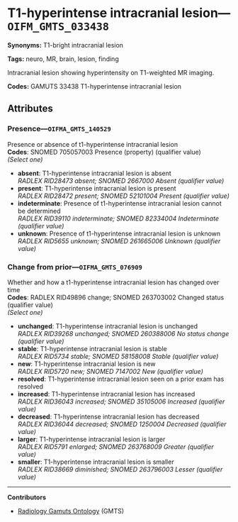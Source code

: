 # T1-hyperintense intracranial lesion—`OIFM_GMTS_033438`

**Synonyms:** T1-bright intracranial lesion

**Tags:** neuro, MR, brain, lesion, finding

Intracranial lesion showing hyperintensity on T1-weighted MR imaging.

**Codes:** GAMUTS 33438 T1-hyperintense intracranial lesion

## Attributes

### Presence—`OIFMA_GMTS_140529`

Presence or absence of t1-hyperintense intracranial lesion  
**Codes**: SNOMED 705057003 Presence (property) (qualifier value)  
*(Select one)*

- **absent**: T1-hyperintense intracranial lesion is absent  
_RADLEX RID28473 absent; SNOMED 2667000 Absent (qualifier value)_
- **present**: T1-hyperintense intracranial lesion is present  
_RADLEX RID28472 present; SNOMED 52101004 Present (qualifier value)_
- **indeterminate**: Presence of t1-hyperintense intracranial lesion cannot be determined  
_RADLEX RID39110 indeterminate; SNOMED 82334004 Indeterminate (qualifier value)_
- **unknown**: Presence of t1-hyperintense intracranial lesion is unknown  
_RADLEX RID5655 unknown; SNOMED 261665006 Unknown (qualifier value)_

### Change from prior—`OIFMA_GMTS_076909`

Whether and how a t1-hyperintense intracranial lesion has changed over time  
**Codes**: RADLEX RID49896 change; SNOMED 263703002 Changed status (qualifier value)  
*(Select one)*

- **unchanged**: T1-hyperintense intracranial lesion is unchanged  
_RADLEX RID39268 unchanged; SNOMED 260388006 No status change (qualifier value)_
- **stable**: T1-hyperintense intracranial lesion is stable  
_RADLEX RID5734 stable; SNOMED 58158008 Stable (qualifier value)_
- **new**: T1-hyperintense intracranial lesion is new  
_RADLEX RID5720 new; SNOMED 7147002 New (qualifier value)_
- **resolved**: T1-hyperintense intracranial lesion seen on a prior exam has resolved  
- **increased**: T1-hyperintense intracranial lesion has increased  
_RADLEX RID36043 increased; SNOMED 35105006 Increased (qualifier value)_
- **decreased**: T1-hyperintense intracranial lesion has decreased  
_RADLEX RID36044 decreased; SNOMED 1250004 Decreased (qualifier value)_
- **larger**: T1-hyperintense intracranial lesion is larger  
_RADLEX RID5791 enlarged; SNOMED 263768009 Greater (qualifier value)_
- **smaller**: T1-hyperintense intracranial lesion is smaller  
_RADLEX RID38669 diminished; SNOMED 263796003 Lesser (qualifier value)_

---

**Contributors**

- [Radiology Gamuts Ontology](https://gamuts.net/) (GMTS)